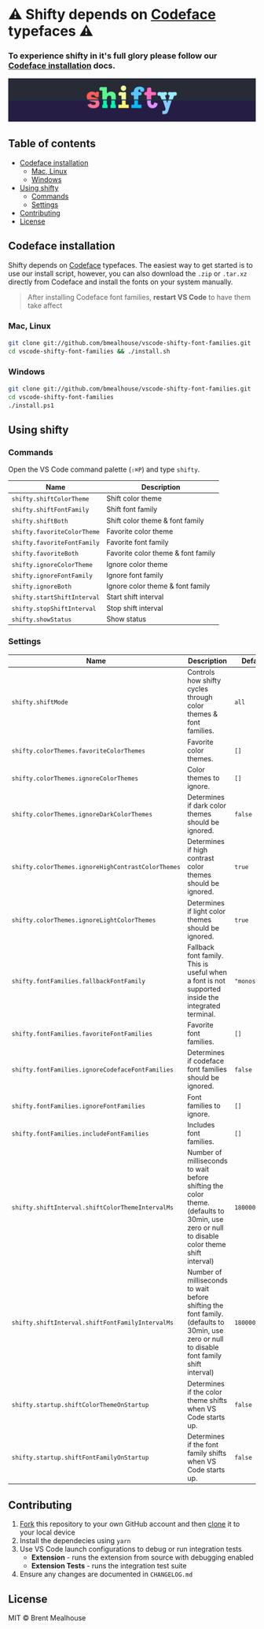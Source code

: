 # ⚠️ Shifty depends on [Codeface](https://github.com/chrissimpkins/codeface) typefaces ⚠️

### To experience shifty in it's full glory please follow our [Codeface installation](#codeface-installation) docs.

![shifty banner](/images/shifty-banner.png?raw=true 'shifty banner')

## Table of contents

- [Codeface installation](#codeface-installation)
  - [Mac, Linux](#mac-linux)
  - [Windows](#windows)
- [Using shifty](#using-shifty)
  - [Commands](#commands)
  - [Settings](#settings)
- [Contributing](#contributing)
- [License](#license)

<!-- - [Features](#features) -->

## Codeface installation

Shifty depends on [Codeface](https://github.com/chrissimpkins/codeface) typefaces. The easiest way to get started is to use our install script, however, you can also download the `.zip` or `.tar.xz` directly from Codeface and install the fonts on your system manually.

> After installing Codeface font families, **restart VS Code** to have them take affect

### Mac, Linux

```sh
git clone git://github.com/bmealhouse/vscode-shifty-font-families.git
cd vscode-shifty-font-families && ./install.sh
```

### Windows

```sh
git clone git://github.com/bmealhouse/vscode-shifty-font-families.git
cd vscode-shifty-font-families
./install.ps1
```

<!-- ## Features

Describe specific features of your extension including screenshots of your extension in action. Image paths are relative to this README file.

For example if there is an image subfolder under your extension project workspace:

\!\[feature X\]\(images/feature-x.png\)

> Tip: Many popular extensions utilize animations. This is an excellent way to show off your extension! We recommend short, focused animations that are easy to follow. -->

## Using shifty

### Commands

Open the VS Code command palette (`⇧⌘P`) and type `shifty`.

| Name                        | Description                        |
| --------------------------- | ---------------------------------- |
| `shifty.shiftColorTheme`    | Shift color theme                  |
| `shifty.shiftFontFamily`    | Shift font family                  |
| `shifty.shiftBoth`          | Shift color theme & font family    |
| `shifty.favoriteColorTheme` | Favorite color theme               |
| `shifty.favoriteFontFamily` | Favorite font family               |
| `shifty.favoriteBoth`       | Favorite color theme & font family |
| `shifty.ignoreColorTheme`   | Ignore color theme                 |
| `shifty.ignoreFontFamily`   | Ignore font family                 |
| `shifty.ignoreBoth`         | Ignore color theme & font family   |
| `shifty.startShiftInterval` | Start shift interval               |
| `shifty.stopShiftInterval`  | Stop shift interval                |
| `shifty.showStatus`         | Show status                        |

### Settings

| Name                                               | Description                                                                                                                                 | Default       |
| -------------------------------------------------- | ------------------------------------------------------------------------------------------------------------------------------------------- | ------------- |
| `shifty.shiftMode`                                 | Controls how shifty cycles through color themes & font families.                                                                            | `all`         |
| `shifty.colorThemes.favoriteColorThemes`           | Favorite color themes.                                                                                                                      | `[]`          |
| `shifty.colorThemes.ignoreColorThemes`             | Color themes to ignore.                                                                                                                     | `[]`          |
| `shifty.colorThemes.ignoreDarkColorThemes`         | Determines if dark color themes should be ignored.                                                                                          | `false`       |
| `shifty.colorThemes.ignoreHighContrastColorThemes` | Determines if high contrast color themes should be ignored.                                                                                 | `true`        |
| `shifty.colorThemes.ignoreLightColorThemes`        | Determines if light color themes should be ignored.                                                                                         | `true`        |
| `shifty.fontFamilies.fallbackFontFamily`           | Fallback font family. This is useful when a font is not supported inside the integrated terminal.                                           | `"monospace"` |
| `shifty.fontFamilies.favoriteFontFamilies`         | Favorite font families.                                                                                                                     | `[]`          |
| `shifty.fontFamilies.ignoreCodefaceFontFamilies`   | Determines if codeface font families should be ignored.                                                                                     | `false`       |
| `shifty.fontFamilies.ignoreFontFamilies`           | Font families to ignore.                                                                                                                    | `[]`          |
| `shifty.fontFamilies.includeFontFamilies`          | Includes font families.                                                                                                                     | `[]`          |
| `shifty.shiftInterval.shiftColorThemeIntervalMs`   | Number of milliseconds to wait before shifting the color theme. (defaults to 30min, use zero or null to disable color theme shift interval) | `1800000`     |
| `shifty.shiftInterval.shiftFontFamilyIntervalMs`   | Number of milliseconds to wait before shifting the font family. (defaults to 30min, use zero or null to disable font family shift interval) | `1800000`     |
| `shifty.startup.shiftColorThemeOnStartup`          | Determines if the color theme shifts when VS Code starts up.                                                                                | `false`       |
| `shifty.startup.shiftFontFamilyOnStartup`          | Determines if the font family shifts when VS Code starts up.                                                                                | `false`       |

## Contributing

1. [Fork](https://help.github.com/en/articles/fork-a-repo) this repository to your own GitHub account and then [clone](https://help.github.com/en/articles/cloning-a-repository) it to your local device
1. Install the dependecies using `yarn`
1. Use VS Code launch configurations to debug or run integration tests
   - **Extension** - runs the extension from source with debugging enabled
   - **Extension Tests** - runs the integration test suite
1. Ensure any changes are documented in `CHANGELOG.md`

## License

MIT © Brent Mealhouse

